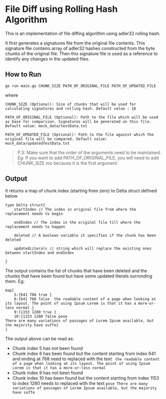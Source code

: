 # File Diff using Rolling Hash Algorithm

This is an implementation of file diffing algorithm using adler32 rolling hash. 

It first generates a signatures file from the original file contents. This signature file contains array of adler32 hashes constructed from the byte chunks of the original file.
Then this signature file is used as a reference to identify any changes in the updated files.

## How to Run

`go run main.go CHUNK_SIZE PATH_OF_ORIGINAL_FILE PATH_OF_UPDATED_FILE`

where

`CHUNK_SIZE (Optional): Size of chunks that will be used for calculating signatures and rolling hash. Default value : 16 `

`PATH_OF_ORIGINAL_FILE (Optional): Path to the file which will be used as base for comparison. Signatures will be generated on this file. Default value: mock_data/testData.txt`

`PATH_OF_UPDATED_FILE (Optional): Path to the file against which the original file will be compared. Default value: mock_data/updatedTestData.txt`

> P.S: Make sure that the order of the arguments need to be maintained. Eg: If you want to add PATH_OF_ORIGINAL_FILE, you will need to add CHUNK_SIZE too because it is the first argument`

## Output

It returns a map of chunk index (starting from zero) to Delta struct defined below
```
type Delta struct{
	startIndex // The index in original file from where the replacement needs to begin

	endIndex // The index in the original file till where the replacement needs to happen

	deleted // A boolean variable it specifies if the chunk has been deleted

	updatedLiterals // string which will replace the existing ones between startIndex and endIndex

}
```
The output contains the list of chunks that have been deleted and the chunks that have been found but have some updated literals surronding them. Eg:

```
map[
	5:{641 768 true } 
	6:{641 768 false  the readable content of a page when looking at its layout. The point of using Ipsum Lorem is that it has a more-or-less normal } 
	9:{1153 1280 true } 
	10:{1153 1280 false pose
There are many variations of passages of Lorem Ipsum available, but the majority have suffe}
]
```
The output above can be read as:

- Chunk index 5 has not been found
- Chunk index 6 has been found but the content starting from index 641 and ending at 768 need to replaced with the text ` the readable content of a page when looking at its layout. The point of using Ipsum Lorem is that it has a more-or-less normal`
- Chunk index 9 has not been found
- Chunk index 10 has been found but the content starting from index 1153 to index 1280 needs to replaced with the text `pose
There are many variations of passages of Lorem Ipsum available, but the majority have suffe`

